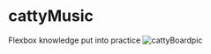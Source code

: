 # cattyMusic
Flexbox knowledge put into practice
![cattyBoardpic](https://user-images.githubusercontent.com/65546555/161900358-309b472f-abd2-4888-94ea-a496493d93b1.jpg)

